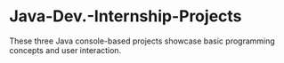 # Java-Dev.-Internship-Projects
These three Java console-based projects showcase basic programming concepts and user interaction.
